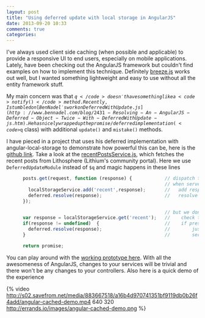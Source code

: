 ```yaml
---
layout: post
title: "Using deferred update with local storage in AngularJS"
date: 2013-09-20 10:33
comments: true
categories: 
---
```


I've always used client side caching (when possible and applicable) to provide a responsive UI to end users, especially on mobile applications. Lately, have been checking out the AngularJS framework but couldn't find examples on how to implement this technique. Definitely [breeze.js](http://www.breezejs.com/) works out well, but I wanted something lightweight and easy to use without all the entity framework stuff.

My main concern was that <code>$q</code> doesn't have something like a <code>notify()</code> method. Recently, I stumbled on [Ben Nadel's work on DeferredWithUpdate.js](http://www.bennadel.com/blog/2431-Resolving-An-AngularJS-Deferred-Object-Twice-With-DeferredWithUpdate-js.htm). He has nicely wrapped up the promise / deferred implementation (<code>$q</code> class) with additional <code>update()</code> and <code>mistake()</code> methods.

I have pieced in a project that uses his deferred implementation with angular-local-storage to demonstrate how powerful this can be, here is the [github link](https://github.com/santthosh/angular-cached-demo). Take a look at the [recentPostsService.js](https://github.com/santthosh/angular-cached-demo/blob/master/app/scripts/services/recentPostsService.js), which fetches the recent posts from Lithosphere (Lithium's community portal). Here we use <code>DeferredUpdateModule</code> instead of <code>$q</code> and magic happens in these lines

```javascript
      posts.get(request, function (response) {            // dispatch the api call
                                                          // when server returns with response
        localStorageService.add('recent',response);       //   add response to local storage
        deferred.resolve(response);                       //   resolve previously deferred response object
      });

                                                          // but we don't have to wait for API response now!
      var response = localStorageService.get('recent');   //    check the local storage for a cache
      if(response != undefined)  {                        //    if present
        deferred.resolve(response);                       //        just resolve it right now,
      }                                                   //        server response will come and overwrite it

      return promise;
```
You can play around with the [working prototype here](http://angular-cached-demo.herokuapp.com/#/). With all the awesomeness of AngularJS, changes to your services will be trivial and there won't be any changes to your controllers. Also here is a quick demo of the experience

{% video http://s02.savefrom.net/media/883667518/a16b4d970741351bf9119db0b26f4add/angular-cached-demo.mp4 640 320 http://errands.io/images/angular-cached-demo.png %}





